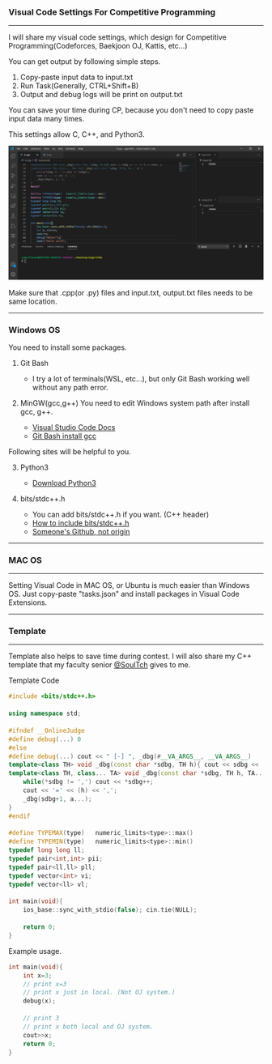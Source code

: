 ### Visual Code Settings For Competitive Programming
---

I will share my visual code settings, which design for Competitive Programming(Codeforces, Baekjoon OJ, Kattis, etc...)

You can get output by following simple steps.

1. Copy-paste input data to input.txt
2. Run Task(Generally, CTRL+Shift+B)
3. Output and debug logs will be print on output.txt

You can save your time during CP, because you don't need to copy paste input data many times.

This settings allow C, C++, and Python3.

![Screenshot](/Screenshot.png)

Make sure that .cpp(or .py) files and input.txt, output.txt files needs to be same location.

---

### Windows OS

You need to install some packages.

1. Git Bash

    * I try a lot of terminals(WSL, etc...), but only Git Bash working well without any path error.

2. MinGW(gcc,g++)
You need to edit Windows system path after install gcc, g++. 

    * [Visual Studio Code Docs](https://code.visualstudio.com/docs/cpp/config-mingw)
    * [Git Bash install gcc](https://yichaoou.github.io/tutorials/software/2016/06/28/git-bash-install-gcc)

Following sites will be helpful to you.

3. Python3

    * [Download Python3](https://www.python.org/downloads/)

4. bits/stdc++.h

    * You can add bits/stdc++.h if you want. (C++ header)
    * [How to include bits/stdc++.h](https://codeforces.com/blog/entry/73240)
    * [Someone's Github, not origin](https://github.com/tekfyl/bits-stdc-.h-for-mac/blob/master/stdc%2B%2B.h)

---

### MAC OS

---

Setting Visual Code in MAC OS, or Ubuntu is much easier than Windows OS. Just copy-paste "tasks.json" and install packages in Visual Code Extensions.

---

### Template

---

Template also helps to save time during contest. I will also share my C++ template that my faculty senior [@SoulTch](http://codeforces.com/profile/SoulTch) gives to me.

Template Code

```cpp
#include <bits/stdc++.h>

using namespace std;

#ifndef __OnlineJudge
#define debug(...) 0
#else
#define debug(...) cout << " [-] ", _dbg(#__VA_ARGS__, __VA_ARGS__)
template<class TH> void _dbg(const char *sdbg, TH h){ cout << sdbg << '=' << h << endl; }
template<class TH, class... TA> void _dbg(const char *sdbg, TH h, TA... a) {
    while(*sdbg != ',') cout << *sdbg++;
    cout << '=' << (h) << ',';
    _dbg(sdbg+1, a...);
}
#endif

#define TYPEMAX(type)   numeric_limits<type>::max()
#define TYPEMIN(type)   numeric_limits<type>::min()
typedef long long ll;
typedef pair<int,int> pii;
typedef pair<ll,ll> pll;
typedef vector<int> vi;
typedef vector<ll> vl;

int main(void){
    ios_base::sync_with_stdio(false); cin.tie(NULL);

    return 0;
}
```

Example usage.

```cpp
int main(void){
    int x=3;
    // print x=3
    // print x just in local. (Not OJ system.)    
    debug(x);

    // print 3
    // print x both local and OJ system.
    cout>>x;
    return 0;
}
```